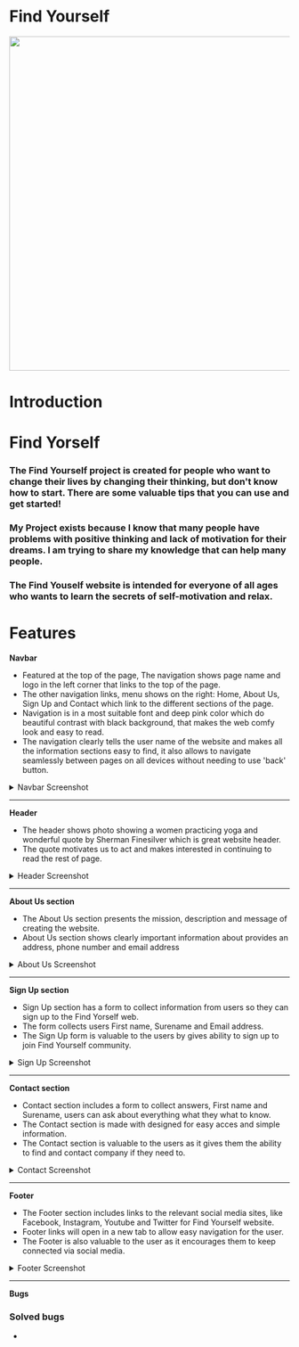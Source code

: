 # Find Yourself 
<p align="center"><img src="" alt="" width="600"/></p>

# Introduction
# Find Yorself
### The Find Yourself project is created for people who want to change their lives by changing their thinking, but don't know how to start. There are some valuable tips that you can use and get started!
### My Project exists because I know that many people have problems with positive thinking and lack of motivation for their dreams. I am trying to share my knowledge that can help many people.
### The Find Youself website is intended for everyone of all ages who wants to learn the secrets of self-motivation and relax.

# Features
**Navbar**
- Featured at the top of the page, The navigation shows page name and logo in the left corner that links to the top of the page.
- The other navigation links, menu shows on the right: Home, About Us, Sign Up and Contact which link to the different sections of the page.
- Navigation is in a most suitable font and deep pink color which do beautiful contrast with black background, that makes the web comfy look and easy to read.
- The navigation clearly tells the user name of the website and makes all the information sections easy to find, it also allows to navigate seamlessly between pages on all devices without needing to use 'back' button.
<details><summary>Navbar Screenshot</summary>
<p align="center"><img src="" alt="" width="600"/></p>
</details>
<hr>

**Header**
- The header shows photo showing a women practicing yoga and wonderful quote by Sherman Finesilver which is great website header.
- The quote motivates us to act and makes interested in continuing to read the rest of page.
<details><summary>Header Screenshot</summary>
<p align="center"><img src="" alt="drawing" width="600"/></p>
</details>
<hr>

**About Us section**
- The About Us section presents the mission, description and message of creating the website.
- About Us section shows clearly important information about provides an address, phone number and email address
<details><summary>About Us Screenshot</summary>
<p align="center"><img src="" alt="" width="600"/></p>
</details>
<hr>

**Sign Up section**
- Sign Up section has a form to collect information from users so they can sign up to the Find Yorself web.
- The form collects users First name, Surename and Email address.
- The Sign Up form is valuable to the users by gives ability to sign up to join Find Yourself community.
<details><summary>Sign Up Screenshot</summary>
<p align="center"><img src="" alt="" width="600"/></p>
</details>
<hr>

**Contact section**
- Contact section includes a form to collect answers, First name and Surename, users can ask about everything what they what to know.
- The Contact section is made with designed for easy acces and simple information.
- The Contact section is valuable to the users as it gives them the ability to find and contact company if they need to.
<details><summary>Contact Screenshot</summary>
<p align="center"><img src="" alt="" width="600"/></p>
</details>
<hr>

**Footer**
- The Footer section includes links to the relevant social media sites, like Facebook, Instagram, Youtube and Twitter for Find Yourself website.
- Footer links will open in a new tab to allow easy navigation for the user.
- The Footer is also valuable to the user as it encourages them to keep connected via social media.
<details><summary>Footer Screenshot</summary>
<p align="center"><img src="" alt="" width="600"/></p>
</details>
<hr>

**Bugs**
### Solved bugs
-


